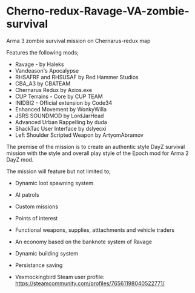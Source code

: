 # Cherno-redux-Ravage-VA-zombie-survival

Arma 3 zombie survival mission on Chernarus-redux map

Features the following mods;
- Ravage - by Haleks
- Vandeason's Apocalypse
- RHSAFRF and RHSUSAF by Red Hammer Studios
- CBA_A3 by CBATEAM
- Chernarus Redux by Axios.exe
- CUP Terrains - Core by CUP TEAM
- INIDBI2 - Official extension by Code34
- Enhanced Movement by WonkyWilla
- JSRS SOUNDMOD by LordJarHead
- Advanced Urban Rappelling by duda
- ShackTac User Interface by dslyecxi
- Left Shoulder Scripted Weapon by ArtyomAbramov 

The premise of the mission is to create an authentic style DayZ survival mission with the style and overall play style of the Epoch mod 
for Arma 2 DayZ mod.

The mission will feature but not limited to;
- Dynamic loot spawning system
- AI patrols 
- Custom missions
- Points of interest 
- Functional weapons, supplies, atttachments and vehicle traders
- An economy based on the banknote system of Ravage
- Dynamic building system
- Persistance saving

- Vexmockingbird      Steam user profile: https://steamcommunity.com/profiles/76561198040522771/ 
